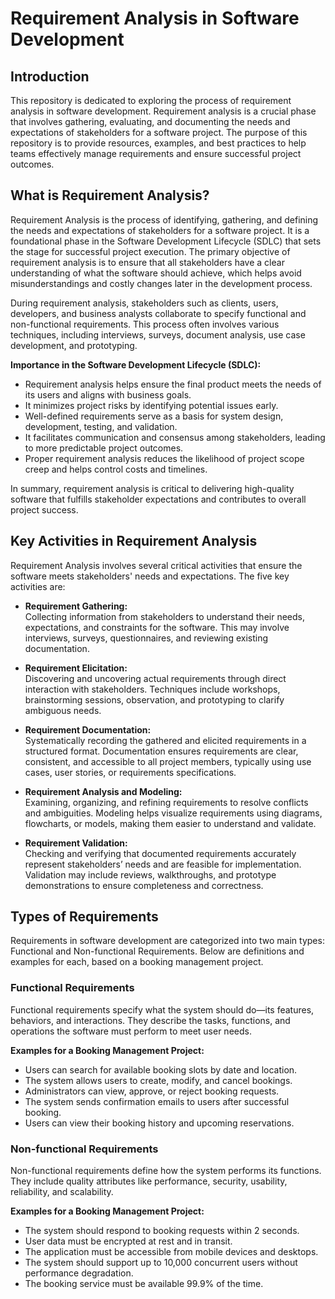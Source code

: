 # Requirement Analysis in Software Development

## Introduction

This repository is dedicated to exploring the process of requirement analysis in software development. Requirement analysis is a crucial phase that involves gathering, evaluating, and documenting the needs and expectations of stakeholders for a software project. The purpose of this repository is to provide resources, examples, and best practices to help teams effectively manage requirements and ensure successful project outcomes.

## What is Requirement Analysis?

Requirement Analysis is the process of identifying, gathering, and defining the needs and expectations of stakeholders for a software project. It is a foundational phase in the Software Development Lifecycle (SDLC) that sets the stage for successful project execution. The primary objective of requirement analysis is to ensure that all stakeholders have a clear understanding of what the software should achieve, which helps avoid misunderstandings and costly changes later in the development process.

During requirement analysis, stakeholders such as clients, users, developers, and business analysts collaborate to specify functional and non-functional requirements. This process often involves various techniques, including interviews, surveys, document analysis, use case development, and prototyping.

**Importance in the Software Development Lifecycle (SDLC):**
- Requirement analysis helps ensure the final product meets the needs of its users and aligns with business goals.
- It minimizes project risks by identifying potential issues early.
- Well-defined requirements serve as a basis for system design, development, testing, and validation.
- It facilitates communication and consensus among stakeholders, leading to more predictable project outcomes.
- Proper requirement analysis reduces the likelihood of project scope creep and helps control costs and timelines.

In summary, requirement analysis is critical to delivering high-quality software that fulfills stakeholder expectations and contributes to overall project success.


## Key Activities in Requirement Analysis

Requirement Analysis involves several critical activities that ensure the software meets stakeholders' needs and expectations. The five key activities are:

- **Requirement Gathering:**  
  Collecting information from stakeholders to understand their needs, expectations, and constraints for the software. This may involve interviews, surveys, questionnaires, and reviewing existing documentation.

- **Requirement Elicitation:**  
  Discovering and uncovering actual requirements through direct interaction with stakeholders. Techniques include workshops, brainstorming sessions, observation, and prototyping to clarify ambiguous needs.

- **Requirement Documentation:**  
  Systematically recording the gathered and elicited requirements in a structured format. Documentation ensures requirements are clear, consistent, and accessible to all project members, typically using use cases, user stories, or requirements specifications.

- **Requirement Analysis and Modeling:**  
  Examining, organizing, and refining requirements to resolve conflicts and ambiguities. Modeling helps visualize requirements using diagrams, flowcharts, or models, making them easier to understand and validate.

- **Requirement Validation:**  
  Checking and verifying that documented requirements accurately represent stakeholders’ needs and are feasible for implementation. Validation may include reviews, walkthroughs, and prototype demonstrations to ensure completeness and correctness.


## Types of Requirements

Requirements in software development are categorized into two main types: Functional and Non-functional Requirements. Below are definitions and examples for each, based on a booking management project.

### Functional Requirements

Functional requirements specify what the system should do—its features, behaviors, and interactions. They describe the tasks, functions, and operations the software must perform to meet user needs.

**Examples for a Booking Management Project:**
- Users can search for available booking slots by date and location.
- The system allows users to create, modify, and cancel bookings.
- Administrators can view, approve, or reject booking requests.
- The system sends confirmation emails to users after successful booking.
- Users can view their booking history and upcoming reservations.

### Non-functional Requirements

Non-functional requirements define how the system performs its functions. They include quality attributes like performance, security, usability, reliability, and scalability.

**Examples for a Booking Management Project:**
- The system should respond to booking requests within 2 seconds.
- User data must be encrypted at rest and in transit.
- The application must be accessible from mobile devices and desktops.
- The system should support up to 10,000 concurrent users without performance degradation.
- The booking service must be available 99.9% of the time.
